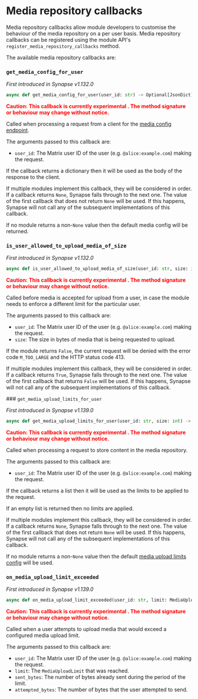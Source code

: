 # Media repository callbacks

Media repository callbacks allow module developers to customise the behaviour of the
media repository on a per user basis. Media repository callbacks can be registered
using the module API's `register_media_repository_callbacks` method.

The available media repository callbacks are:

### `get_media_config_for_user`

_First introduced in Synapse v1.132.0_

```python
async def get_media_config_for_user(user_id: str) -> Optional[JsonDict]
```

**<span style="color:red">
Caution: This callback is currently experimental . The method signature or behaviour
may change without notice.
</span>**

Called when processing a request from a client for the
[media config endpoint](https://spec.matrix.org/latest/client-server-api/#get_matrixclientv1mediaconfig).

The arguments passed to this callback are:

* `user_id`: The Matrix user ID of the user (e.g. `@alice:example.com`) making the request.

If the callback returns a dictionary then it will be used as the body of the response to the
client.

If multiple modules implement this callback, they will be considered in order. If a
callback returns `None`, Synapse falls through to the next one. The value of the first
callback that does not return `None` will be used. If this happens, Synapse will not call
any of the subsequent implementations of this callback.

If no module returns a non-`None` value then the default media config will be returned.

### `is_user_allowed_to_upload_media_of_size`

_First introduced in Synapse v1.132.0_

```python
async def is_user_allowed_to_upload_media_of_size(user_id: str, size: int) -> bool
```

**<span style="color:red">
Caution: This callback is currently experimental . The method signature or behaviour
may change without notice.
</span>**

Called before media is accepted for upload from a user, in case the module needs to
enforce a different limit for the particular user.

The arguments passed to this callback are:

* `user_id`: The Matrix user ID of the user (e.g. `@alice:example.com`) making the request.
* `size`: The size in bytes of media that is being requested to upload.

If the module returns `False`, the current request will be denied with the error code
`M_TOO_LARGE` and the HTTP status code 413.

If multiple modules implement this callback, they will be considered in order. If a callback
returns `True`, Synapse falls through to the next one. The value of the first callback that
returns `False` will be used. If this happens, Synapse will not call any of the subsequent
implementations of this callback.

### `get_media_upload_limits_for_user`

_First introduced in Synapse v1.139.0_

```python
async def get_media_upload_limits_for_user(user_id: str, size: int) -> Optional[List[MediaUploadLimit]]
```

**<span style="color:red">
Caution: This callback is currently experimental . The method signature or behaviour
may change without notice.
</span>**

Called when processing a request to store content in the media repository.

The arguments passed to this callback are:

* `user_id`: The Matrix user ID of the user (e.g. `@alice:example.com`) making the request.

If the callback returns a list then it will be used as the limits to be applied to the request.

If an empty list is returned then no limits are applied.

If multiple modules implement this callback, they will be considered in order. If a
callback returns `None`, Synapse falls through to the next one. The value of the first
callback that does not return `None` will be used. If this happens, Synapse will not call
any of the subsequent implementations of this callback.

If no module returns a non-`None` value then the default [media upload limits config](https://element-hq.github.io/synapse/latest/usage/configuration/config_documentation.html#media_upload_limits) will be used.

### `on_media_upload_limit_exceeded`

_First introduced in Synapse v1.139.0_

```python
async def on_media_upload_limit_exceeded(user_id: str, limit: MediaUploadLimit, sent_bytes: int, attempted_bytes: int) -> None
```

**<span style="color:red">
Caution: This callback is currently experimental . The method signature or behaviour
may change without notice.
</span>**

Called when a user attempts to upload media that would exceed a configured media upload limit.

The arguments passed to this callback are:

* `user_id`: The Matrix user ID of the user (e.g. `@alice:example.com`) making the request.
* `limit`: The `MediaUploadLimit` that was reached.
* `sent_bytes`: The number of bytes already sent during the period of the limit.
* `attempted_bytes`: The number of bytes that the user attempted to send.
